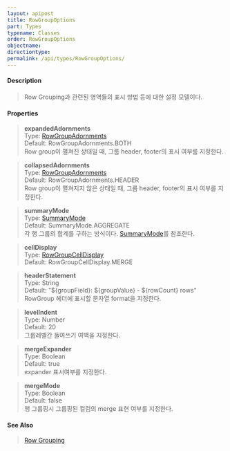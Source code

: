 ```yaml
---
layout: apipost
title: RowGroupOptions
part: Types
typename: Classes
order: RowGroupOptions
objectname: 
directiontype: 
permalink: /api/types/RowGroupOptions/
---
```



#### Description

> Row Grouping과 관련된 영역들의 표시 방법 등에 대한 설정 모델이다.

#### Properties

> **expandedAdornments**    
> Type: [RowGroupAdornments](/api/types/RowGroupAdornments)     
> Default: RowGroupAdornments.BOTH     
> Row group이 펼쳐진 상태일 때, 그룹 header, footer의 표시 여부를 지정한다.     

> **collapsedAdornments**    
> Type: [RowGroupAdornments](/api/types/RowGroupAdornments)     
> Default: RowGroupAdornments.HEADER       
> Row group이 펼쳐지지 않은 상태일 때, 그룹 header, footer의 표시 여부를 지정한다.     

> **summaryMode**    
> Type: [SummaryMode](/api/types/SummaryMode)    
> Default: SummaryMode.AGGREGATE    
> 각 행 그룹의 합계를 구하는 방식이다. [SummaryMode](/api/types/SummaryMode)를 참조한다.   

> **cellDisplay**    
> Type: [RowGroupCellDisplay](/api/types/RowGroupCellDisplay)    
> Default: RowGroupCellDisplay.MERGE    

> **headerStatement**    
> Type: String  
> Default: "${groupField}: ${groupValue} - ${rowCount} rows"  
> RowGroup 헤더에 표시할 문자열 format을 지정한다.  

> **levelIndent**  
> Type: Number    
> Default: 20  
> 그룹레벨간 들여쓰기 여백을 지정한다.  

> **mergeExpander**  
> Type: Boolean   
> Default: true  
> expander 표시여부를 지정한다.  

> **mergeMode**  
> Type: Boolean  
> Default: false  
> 행 그룹핑시 그룹핑된 컬럼의 merge 표현 여부를 지정한다.  

#### See Also

> [Row Grouping](http://demo.realgrid.net/Demo/RowGrouping)
